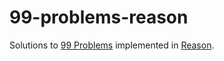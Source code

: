 # 99-problems-reason
Solutions to [99 Problems](https://ocaml.org/learn/tutorials/99problems.html) implemented in [Reason](https://reasonml.github.io/).
